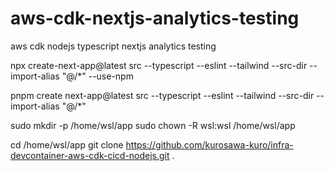 # aws-cdk-nextjs-analytics-testing
aws cdk nodejs typescript nextjs analytics testing

npx create-next-app@latest src --typescript --eslint --tailwind --src-dir --import-alias "@/*" --use-npm


pnpm create next-app@latest src --typescript --eslint --tailwind --src-dir --import-alias "@/*"


sudo mkdir -p /home/wsl/app
sudo chown -R wsl:wsl /home/wsl/app

cd /home/wsl/app
git clone https://github.com/kurosawa-kuro/infra-devcontainer-aws-cdk-cicd-nodejs.git .
